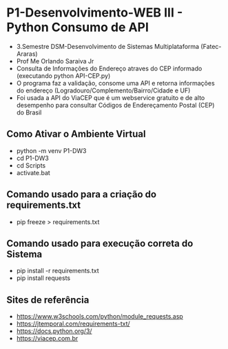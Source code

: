 # P1-Desenvolvimento-WEB III - Python Consumo de API
- 3.Semestre DSM-Desenvolvimento de Sistemas Multiplataforma (Fatec-Araras)
- Prof Me Orlando Saraiva Jr
- Consulta de Informações do Endereço atraves do CEP informado (executando python API-CEP.py)
- O programa faz a validação, consome uma API e retorna informações do endereço (Logradouro/Complemento/Bairro/Cidade e UF)
- Foi usada a API do ViaCEP que é um webservice gratuito e de alto desempenho para consultar Códigos de Endereçamento Postal (CEP) do Brasil

## Como Ativar o Ambiente Virtual
- python -m venv P1-DW3
- cd P1-DW3	
- cd Scripts
- activate.bat

## Comando usado para a criação do requirements.txt
- pip freeze > requirements.txt
## Comando usado para execução correta do Sistema
- pip install -r requirements.txt
- pip install requests

## Sites de referência
- https://www.w3schools.com/python/module_requests.asp
- https://jtemporal.com/requirements-txt/
- https://docs.python.org/3/
- https://viacep.com.br
